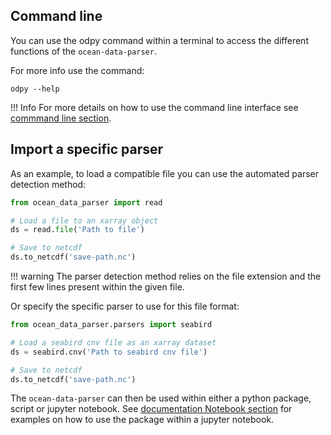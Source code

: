 ## Command line

You can use the odpy command within a terminal to access the different functions of the `ocean-data-parser`.

For more info use the command:
```
odpy --help
```

!!! Info
    For more details on how to use the command line interface see [commmand line section](cli.md).


## Import a specific parser

As an example, to load a compatible file you can use the automated parser detection method:

```python
from ocean_data_parser import read

# Load a file to an xarray object
ds = read.file('Path to file')

# Save to netcdf
ds.to_netcdf('save-path.nc')
```

!!! warning
    The parser detection method relies on the file extension and the first few lines present within the given file.

Or specify the specific parser to use for this file format:
``` python
from ocean_data_parser.parsers import seabird

# Load a seabird cnv file as an xarray dataset
ds = seabird.cnv('Path to seabird cnv file')

# Save to netcdf
ds.to_netcdf('save-path.nc')
```
The `ocean-data-parser` can then be used within either a python package, script or jupyter notebook. See [documentation Notebook section](https://cioos-siooc.github.io/ocean-data-parser) for examples on how to use the package within a jupyter notebook.
